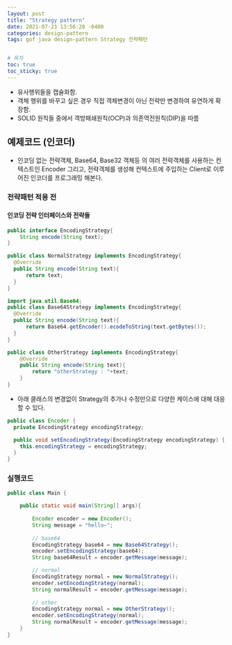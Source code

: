 ```yaml
---
layout: post
title: "Strategy pattern"
date: 2021-07-23 13:56:28 -0400
categories: design-pattern
tags: gof java design-pattern Strategy 전략패턴


# 목차
toc: true  
toc_sticky: true
---
```


* 유사행위들을 캡슐화함.
* 객체 행위를 바꾸고 싶은 경우 직접 객체변경이 아닌 전략만 변경하여 유연하게 확장함.
* SOLID 원칙들 중에서 객방패쇄원칙(OCP)과 의존역전원칙(DIP)을 따름

## 예제코드 (인코더)
- 인코딩 없는 전략객체, Base64, Base32 객체등 의 여러 전략객체를 사용하는 컨텍스트인 Encoder 그리고, 전략객체를 생성해 컨텍스트에 주입하는 Client로 이루어진 인코더를 프로그래밍 해본다.

### 전략패턴 적용 전
#### 인코딩 전략 인터페이스와 전략들
```java
public interface EncodingStrategy{
    String encode(String text);
}
```

```java
public class NormalStrategy implements EncodingStrategy{
  @Override
  public String encode(String text){
      return text;
  }
}
```
```java
import java.util.Base64;
public class Base64Strategy implements EncodingStrategy{
  @Override
  public String encode(String text){
      return Base64.getEncoder().ecodeToString(text.getBytes());
  }
}
```
```java
public class OtherStrategy implements EncodingStrategy{
    @Override
    public String encode(String text){
        return "otherStrategy : "+text;
    }
}
```

- 아래 클래스의 변경없이 Strategy의 추가나 수정만으로 다양한 케이스에 대해 대응할 수 있다.
```java
public class Encoder {
  private EncodingStrategy encodingStrategy;

  public void setEncodingStrategy(EncodingStrategy encodingStrategy) {
    this.encodingStrategy = encodingStrategy;
  }
}
```

### 실행코드
```java
public class Main {

    public static void main(String[] args){
    	
        Encoder encoder = new Encoder();
        String message = "hello~";
    	
    	// base64
        EncodingStrategy base64 = new Base64Strategy();
        encoder.setEncodingStrategy(base64);
        String base64Result = encoder.getMessage(message);

        // normal
        EncodingStrategy normal = new NormalStrategy();
        encoder.setEncodingStrategy(normal);
        String normalResult = encoder.getMessage(message);
        
        // other
        EncodingStrategy normal = new OtherStrategy();
        encoder.setEncodingStrategy(normal);
        String normalResult = encoder.getMessage(message);
    }
}
```

```



